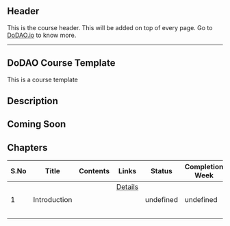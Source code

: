 ## Header
This is the course header. This will be added on top of every page. Go to [DoDAO.io](https://www.dodao.io) to know more.

 ---

 ## DoDAO Course Template
 This is a course template

 
 ## Description
 ## Coming Soon
 
 ## Chapters
 
 | S.No        | Title       | Contents   | Links      | Status      | Completion Week |
 | ----------- | ----------- |----------- |----------- | ----------- | ----------- |
 | 1      | Introduction | | [Details](generated/topics/introduction.md) <br/>  <br/>  <br/>  <br/>  | undefined | undefined | 

